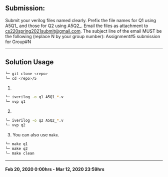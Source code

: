 ## Submission:
Submit your verilog files named clearly. Prefix the file names for Q1 using A5Q1_ and those for Q2 using A5Q2_. Email the files as attachment to cs220spring2021submit@gmail.com. The subject line of the email MUST be the following (replace N by your group number): Assignment#5 submission for Group#N

---------------
## Solution Usage
```bash
╰─ git clone <repo>
╰─ cd <repo>/5
```
1.
```bash
╰─ iverilog -o q1 A5Q1_*.v
╰─ vvp q1 
```
2.
```bash
╰─ iverilog -o q2 A5Q2_*.v
╰─ vvp q2 
```
3. You can also use `make`.
```bash
╰─ make q1
╰─ make q2 
╰─ make clean
```
---------------
#### Feb 20, 2020 0:00hrs - Mar 12, 2020 23:59hrs